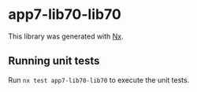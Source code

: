 # app7-lib70-lib70

This library was generated with [Nx](https://nx.dev).

## Running unit tests

Run `nx test app7-lib70-lib70` to execute the unit tests.
